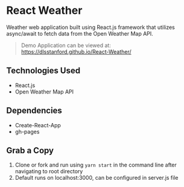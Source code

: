 # React Weather
Weather web application built using React.js framework that utilizes async/await to fetch data from the Open Weather Map API.
> Demo Application can be viewed at: https://dlsstanford.github.io/React-Weather/


## Technologies Used
- React.js
- Open Weather Map API

## Dependencies
- Create-React-App
- gh-pages

## Grab a Copy

1. Clone or fork and run using `yarn start` in the command line after navigating to root directory
2. Default runs on localhost:3000, can be configured in server.js file
